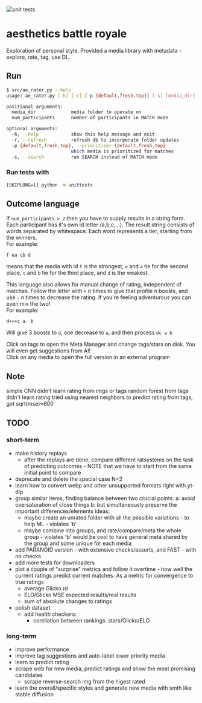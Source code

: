 ![unit tests](https://github.com/michael-pruglo/aesthetics/actions/workflows/python-app.yml/badge.svg)

# aesthetics battle royale

Exploration of personal style. Provided a media library with metadata - explore, rate, tag, use DL.

## Run

```bash
$ src/ae_rater.py --help
usage: ae_rater.py [-h] [-r] [-p {default,fresh,top}] [-s] [media_dir] [num_participants]

positional arguments:
  media_dir             media folder to operate on
  num_participants      number of participants in MATCH mode

optional arguments:
  -h, --help            show this help message and exit
  -r, --refresh         refresh db to incorporate folder updates
  -p {default,fresh,top}, --prioritizer {default,fresh,top}
                        which media is prioritized for matches
  -s, --search          run SEARCH instead of MATCH mode
```

### Run tests with

```bash
[SKIPLONG=1] python -m unittests
```

## Outcome language

If `num_participants > 2` then you have to supply results in a string form. Each participant has it's own id letter (a,b,c,...). The result string consists of words separated by whitespace. Each word represents a tier, starting from the winners. <br>
For example:

```
f ea cb d
```
means that the media with id `f` is the strongest, `e` and `a` tie for the second place, `c` and `b` tie for the third place, and `d` is the weakest.

This language also allows for manual change of rating, independent of matches. Follow the letter with `+` n times to give that profile n boosts, and use `-` n times to decrease the rating. If you're feeling adventurous you can even mix the two!<br>
For example:

```
d+++c a- b
```
Will give 3 boosts to `d`, one decrease to `a`, and then process `dc a b`

Click on tags to open the Meta Manager and change tags/stars on disk. You will even get suggestions from AI!<br>
Click on any media to open the full version in an external program

## Note

simple CNN didn't learn rating from imgs or tags
random forest from tags didn't learn rating
tried using nearest neighbors to predict rating from tags, got sqrt(mse)=600

## TODO

### short-term

- make history replays
    - after the replays are done, compare different ratsystems on the task of predicting outcomes - NOTE that we have to start from the same initial point to compare
- deprecate and delete the special case N=2
- learn how to convert webp and other unsupported formats right with yt-dlp
- group similar items, finding balance between two crucial points:
  a: avoid oversaturation of close things
  b: but simultaneously preserve the important differences/elements
  ideas:
    - maybe create an unrated folder with all the possible variations - to help ML - violates 'b'
    - maybe combine into groups, and rate/compare/meta the whole group - violates 'b'
      would be cool to have general meta shared by the group and some unique for each media
- add PARANOID version - with extensive checks/asserts, and FAST - with no checks
- add more tests for downloaders
- plot a couple of "surprise" metrics and follow it overtime - how well the current ratings predict current matches. As a metric for convergence to true ratings
  - average Glicko rd
  - ELO/Glicko MSE expected results/real results
  - sum of absolute changes to ratings
- polish dataset
  - add health checkers:
    - corellation between rankings: stars/Glicko/ELO

### long-term

- improve performance
- improve tag suggestions and auto-label lower priority media
- learn to predict rating
- scrape web for new media, predict ratings and show the most promising candidates
  - scrape reverse-search img from the higest rated
- learn the overall/specific styles and generate new media with smth like stable diffusion
